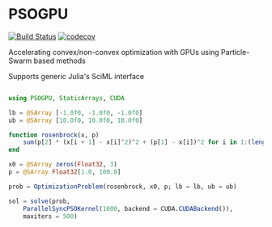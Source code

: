 # PSOGPU

[![Build Status](https://github.com/utkarsh530/PSOGPU.jl/actions/workflows/CI.yml/badge.svg?branch=main)](https://github.com/utkarsh530/PSOGPU.jl/actions/workflows/CI.yml?query=branch%3Amain)
[![codecov](https://codecov.io/gh/utkarsh530/PSOGPU.jl/graph/badge.svg?token=H5U5UAIRXX)](https://codecov.io/gh/utkarsh530/PSOGPU.jl)

Accelerating convex/non-convex optimization with GPUs using Particle-Swarm based methods

Supports generic Julia's SciML interface

```julia

using PSOGPU, StaticArrays, CUDA

lb = @SArray [-1.0f0, -1.0f0, -1.0f0]
ub = @SArray [10.0f0, 10.0f0, 10.0f0]

function rosenbrock(x, p)
    sum(p[2] * (x[i + 1] - x[i]^2)^2 + (p[1] - x[i])^2 for i in 1:(length(x) - 1))
end

x0 = @SArray zeros(Float32, 3)
p = @SArray Float32[1.0, 100.0]

prob = OptimizationProblem(rosenbrock, x0, p; lb = lb, ub = ub)

sol = solve(prob,
    ParallelSyncPSOKernel(1000, backend = CUDA.CUDABackend()),
    maxiters = 500)
```
